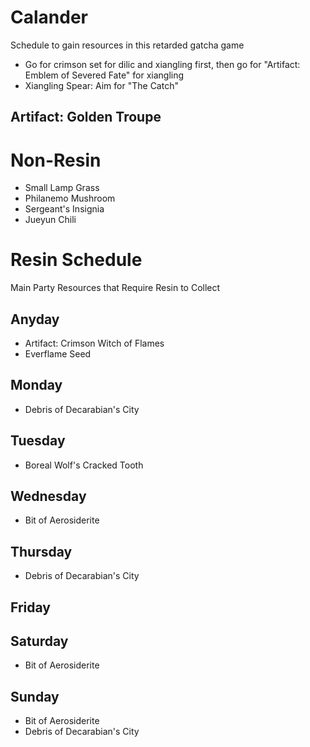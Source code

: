 # Calander 
Schedule to gain resources in this retarded gatcha game     
- Go for crimson set for dilic and xiangling first, then go for "Artifact: Emblem of Severed Fate" for xiangling
- Xiangling Spear: Aim for "The Catch"

Artifact: Golden Troupe
----
# Non-Resin

- Small Lamp Grass
- Philanemo Mushroom
- Sergeant's Insignia
- Jueyun Chili


# Resin Schedule
Main Party Resources that Require Resin to Collect


## Anyday
- Artifact: Crimson Witch of Flames
- Everflame Seed


## Monday
- Debris of Decarabian's City


## Tuesday
- Boreal Wolf's Cracked Tooth


## Wednesday
- Bit of Aerosiderite


## Thursday
- Debris of Decarabian's City


## Friday


## Saturday
- Bit of Aerosiderite


## Sunday
- Bit of Aerosiderite
- Debris of Decarabian's City

